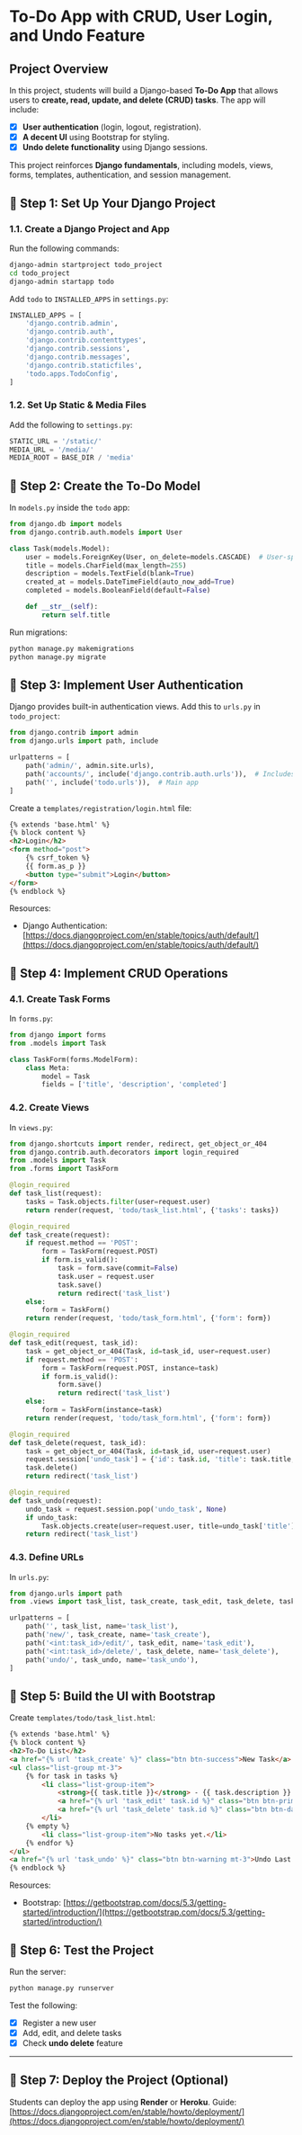 # **To-Do App with CRUD, User Login, and Undo Feature**

## **Project Overview**
In this project, students will build a Django-based **To-Do App** that allows users to **create, read, update, and delete (CRUD) tasks**. The app will include:
- [x] **User authentication** (login, logout, registration).
- [x] **A decent UI** using Bootstrap for styling.
- [x] **Undo delete functionality** using Django sessions.

This project reinforces **Django fundamentals**, including models, views, forms, templates, authentication, and session management.

## **📌 Step 1: Set Up Your Django Project**
### **1.1. Create a Django Project and App**
Run the following commands:
```bash
django-admin startproject todo_project
cd todo_project
django-admin startapp todo
```
Add `todo` to `INSTALLED_APPS` in `settings.py`:
```python
INSTALLED_APPS = [
    'django.contrib.admin',
    'django.contrib.auth',
    'django.contrib.contenttypes',
    'django.contrib.sessions',
    'django.contrib.messages',
    'django.contrib.staticfiles',
    'todo.apps.TodoConfig',
]
```

### **1.2. Set Up Static & Media Files**
Add the following to `settings.py`:
```python
STATIC_URL = '/static/'
MEDIA_URL = '/media/'
MEDIA_ROOT = BASE_DIR / 'media'
```

## **📌 Step 2: Create the To-Do Model**
In `models.py` inside the `todo` app:
```python
from django.db import models
from django.contrib.auth.models import User

class Task(models.Model):
    user = models.ForeignKey(User, on_delete=models.CASCADE)  # User-specific tasks
    title = models.CharField(max_length=255)
    description = models.TextField(blank=True)
    created_at = models.DateTimeField(auto_now_add=True)
    completed = models.BooleanField(default=False)

    def __str__(self):
        return self.title
```
Run migrations:
```bash
python manage.py makemigrations
python manage.py migrate
```

## **📌 Step 3: Implement User Authentication**
Django provides built-in authentication views.
Add this to `urls.py` in `todo_project`:
```python
from django.contrib import admin
from django.urls import path, include

urlpatterns = [
    path('admin/', admin.site.urls),
    path('accounts/', include('django.contrib.auth.urls')),  # Includes login/logout
    path('', include('todo.urls')),  # Main app
]
```

Create a `templates/registration/login.html` file:
```html
{% extends 'base.html' %}
{% block content %}
<h2>Login</h2>
<form method="post">
    {% csrf_token %}
    {{ form.as_p }}
    <button type="submit">Login</button>
</form>
{% endblock %}
```
Resources:
- Django Authentication: [https://docs.djangoproject.com/en/stable/topics/auth/default/](https://docs.djangoproject.com/en/stable/topics/auth/default/)

## **📌 Step 4: Implement CRUD Operations**
### **4.1. Create Task Forms**
In `forms.py`:
```python
from django import forms
from .models import Task

class TaskForm(forms.ModelForm):
    class Meta:
        model = Task
        fields = ['title', 'description', 'completed']
```

### **4.2. Create Views**
In `views.py`:
```python
from django.shortcuts import render, redirect, get_object_or_404
from django.contrib.auth.decorators import login_required
from .models import Task
from .forms import TaskForm

@login_required
def task_list(request):
    tasks = Task.objects.filter(user=request.user)
    return render(request, 'todo/task_list.html', {'tasks': tasks})

@login_required
def task_create(request):
    if request.method == 'POST':
        form = TaskForm(request.POST)
        if form.is_valid():
            task = form.save(commit=False)
            task.user = request.user
            task.save()
            return redirect('task_list')
    else:
        form = TaskForm()
    return render(request, 'todo/task_form.html', {'form': form})

@login_required
def task_edit(request, task_id):
    task = get_object_or_404(Task, id=task_id, user=request.user)
    if request.method == 'POST':
        form = TaskForm(request.POST, instance=task)
        if form.is_valid():
            form.save()
            return redirect('task_list')
    else:
        form = TaskForm(instance=task)
    return render(request, 'todo/task_form.html', {'form': form})

@login_required
def task_delete(request, task_id):
    task = get_object_or_404(Task, id=task_id, user=request.user)
    request.session['undo_task'] = {'id': task.id, 'title': task.title, 'description': task.description}
    task.delete()
    return redirect('task_list')

@login_required
def task_undo(request):
    undo_task = request.session.pop('undo_task', None)
    if undo_task:
        Task.objects.create(user=request.user, title=undo_task['title'], description=undo_task['description'])
    return redirect('task_list')
```

### **4.3. Define URLs**
In `urls.py`:
```python
from django.urls import path
from .views import task_list, task_create, task_edit, task_delete, task_undo

urlpatterns = [
    path('', task_list, name='task_list'),
    path('new/', task_create, name='task_create'),
    path('<int:task_id>/edit/', task_edit, name='task_edit'),
    path('<int:task_id>/delete/', task_delete, name='task_delete'),
    path('undo/', task_undo, name='task_undo'),
]
```

## **📌 Step 5: Build the UI with Bootstrap**
Create `templates/todo/task_list.html`:
```html
{% extends 'base.html' %}
{% block content %}
<h2>To-Do List</h2>
<a href="{% url 'task_create' %}" class="btn btn-success">New Task</a>
<ul class="list-group mt-3">
    {% for task in tasks %}
        <li class="list-group-item">
            <strong>{{ task.title }}</strong> - {{ task.description }}
            <a href="{% url 'task_edit' task.id %}" class="btn btn-primary btn-sm">Edit</a>
            <a href="{% url 'task_delete' task.id %}" class="btn btn-danger btn-sm">Delete</a>
        </li>
    {% empty %}
        <li class="list-group-item">No tasks yet.</li>
    {% endfor %}
</ul>
<a href="{% url 'task_undo' %}" class="btn btn-warning mt-3">Undo Last Delete</a>
{% endblock %}
```

Resources:
- Bootstrap: [https://getbootstrap.com/docs/5.3/getting-started/introduction/](https://getbootstrap.com/docs/5.3/getting-started/introduction/)


## **📌 Step 6: Test the Project**
Run the server:
```bash
python manage.py runserver
```
Test the following:
- [x] Register a new user
- [x] Add, edit, and delete tasks
- [x] Check **undo delete** feature

---

## **📌 Step 7: Deploy the Project (Optional)**
Students can deploy the app using **Render** or **Heroku**.
Guide: [https://docs.djangoproject.com/en/stable/howto/deployment/](https://docs.djangoproject.com/en/stable/howto/deployment/)
